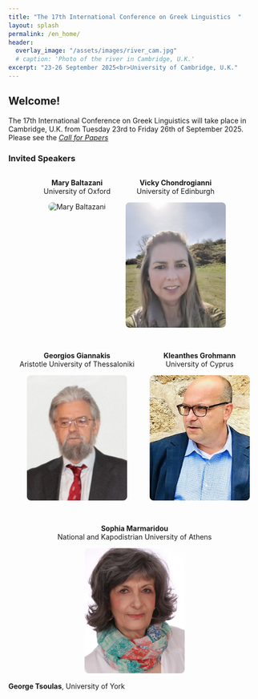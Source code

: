 ```yaml
---
title: "The 17th International Conference on Greek Linguistics  "
layout: splash
permalink: /en_home/
header:
  overlay_image: "/assets/images/river_cam.jpg"
  # caption: 'Photo of the river in Cambridge, U.K.'
excerpt: "23-26 September 2025<br>University of Cambridge, U.K."
---
```


## Welcome!

The 17th International Conference on Greek Linguistics will take place in Cambridge, U.K. from Tuesday 23rd to Friday 26th of September 2025.
Please see the _[Call for Papers](/en_cfp/)_


### Invited Speakers

<div style="display: flex; flex-wrap: wrap; gap: 30px; justify-content: center;">

  <div style="text-align: center;">
    <p><strong>Mary Baltazani</strong><br>University of Oxford</p>
    <img src="/assets/images/photo_Baltazani.jpg"
         alt="Mary Baltazani"
         style="width:200px; height:250px; object-fit:cover; border-radius:8px;">
  </div>

  <div style="text-align: center;">
    <p><strong>Vicky Chondrogianni</strong><br>University of Edinburgh</p>
    <img src="/assets/images/Vicky_2025.jpg"
         alt="Vicky Chondrogianni"
         style="width:200px; height:250px; object-fit:cover; border-radius:8px;">
  </div>

  <div style="text-align: center;">
    <p><strong>Georgios Giannakis</strong><br>Aristotle University of Thessaloniki</p>
    <img src="/assets/images/G. Giannakis.png"
         alt="Georgios Giannakis"
         style="width:200px; height:250px; object-fit:cover; border-radius:8px;">
  </div>

  <div style="text-align: center;">
    <p><strong>Kleanthes Grohmann</strong><br>University of Cyprus</p>
    <img src="/assets/images/KKG_1.jpg"
         alt="Kleanthes Grohmann"
         style="width:200px; height:250px; object-fit:cover; border-radius:8px;">
  </div>

  <div style="text-align: center;">
    <p><strong>Sophia Marmaridou</strong><br>National and Kapodistrian University of Athens</p>
    <img src="/assets/images/Marmaridou_2024_photo.jpg"
         alt="Sophia Marmaridou"
         style="width:200px; height:250px; object-fit:cover; border-radius:8px;">
  </div>

</div>

**George Tsoulas**, University of York  
